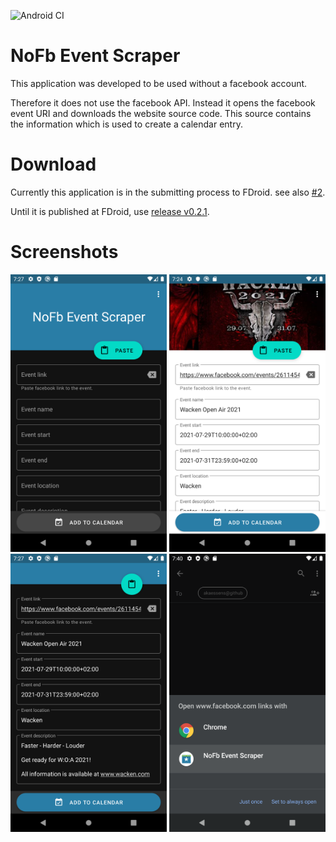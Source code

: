 ![Android CI](https://github.com/akaessens/NoFbEventScraper/workflows/Android%20CI/badge.svg)

# NoFb Event Scraper

This application was developed to be used without a facebook account.

Therefore it does not use the facebook API.
Instead it opens the facebook event URI and downloads the website source code.
This source contains the information which is used to create a calendar entry.

# Download
Currently this application is in the submitting process to FDroid. see also [#2](/../../issues/2).

Until it is published at FDroid, use [release v0.2.1](https://github.com/akaessens/NoFbEventScraper/releases/download/v0.2.1/app-release.apk).

# Screenshots

<img src="https://github.com/akaessens/NoFbEventScraper/raw/master/fastlane/metadata/android/en-US/images/phoneScreenshots/1.png" alt="Screenshot 1" width="250"> <img src="https://github.com/akaessens/NoFbEventScraper/raw/master/fastlane/metadata/android/en-US/images/phoneScreenshots/2.png" alt="Screenshot 2" width="250"> <img src="https://github.com/akaessens/NoFbEventScraper/raw/master/fastlane/metadata/android/en-US/images/phoneScreenshots/3.png" alt="Screenshot 3" width="250"> <img src="https://github.com/akaessens/NoFbEventScraper/raw/master/fastlane/metadata/android/en-US/images/phoneScreenshots/4.png" alt="Screenshot 4" width="250">
